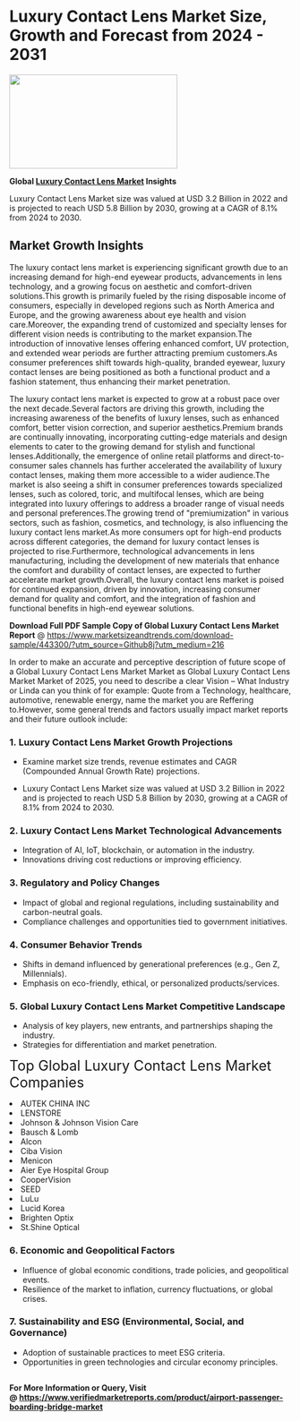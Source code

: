 <H1>Luxury Contact Lens Market Size, Growth and Forecast from 2024 - 2031</H1><img class="aligncenter size-medium wp-image-584254" src="https://thirdeyenews.in/wp-content/uploads/2024/09/Global-Market-Research-300x168.jpeg" alt="" width="300" height="168" /><p><strong>Global&nbsp;<a href="https://www.marketsizeandtrends.com/download-sample/443300/?utm_source=Github8j?utm_medium=216">Luxury Contact Lens Market</a> Insights</strong></p><p>Luxury Contact Lens Market size was valued at USD 3.2 Billion in 2022 and is projected to reach USD 5.8 Billion by 2030, growing at a CAGR of 8.1% from 2024 to 2030.</p><p><h2>Market Growth Insights</h2> <p>The luxury contact lens market is experiencing significant growth due to an increasing demand for high-end eyewear products, advancements in lens technology, and a growing focus on aesthetic and comfort-driven solutions.This growth is primarily fueled by the rising disposable income of consumers, especially in developed regions such as North America and Europe, and the growing awareness about eye health and vision care.Moreover, the expanding trend of customized and specialty lenses for different vision needs is contributing to the market expansion.The introduction of innovative lenses offering enhanced comfort, UV protection, and extended wear periods are further attracting premium customers.As consumer preferences shift towards high-quality, branded eyewear, luxury contact lenses are being positioned as both a functional product and a fashion statement, thus enhancing their market penetration.</p> <p>The luxury contact lens market is expected to grow at a robust pace over the next decade.Several factors are driving this growth, including the increasing awareness of the benefits of luxury lenses, such as enhanced comfort, better vision correction, and superior aesthetics.Premium brands are continually innovating, incorporating cutting-edge materials and design elements to cater to the growing demand for stylish and functional lenses.Additionally, the emergence of online retail platforms and direct-to-consumer sales channels has further accelerated the availability of luxury contact lenses, making them more accessible to a wider audience.The market is also seeing a shift in consumer preferences towards specialized lenses, such as colored, toric, and multifocal lenses, which are being integrated into luxury offerings to address a broader range of visual needs and personal preferences.The growing trend of "premiumization" in various sectors, such as fashion, cosmetics, and technology, is also influencing the luxury contact lens market.As more consumers opt for high-end products across different categories, the demand for luxury contact lenses is projected to rise.Furthermore, technological advancements in lens manufacturing, including the development of new materials that enhance the comfort and durability of contact lenses, are expected to further accelerate market growth.Overall, the luxury contact lens market is poised for continued expansion, driven by innovation, increasing consumer demand for quality and comfort, and the integration of fashion and functional benefits in high-end eyewear solutions.<p><span class=""><strong>Download Full PDF Sample Copy of Global Luxury Contact Lens Market Report</strong> @ <a href="https://www.marketsizeandtrends.com/download-sample/443300/?utm_source=Github8j?utm_medium=216" target="_blank">https://www.marketsizeandtrends.com/download-sample/443300/?utm_source=Github8j?utm_medium=216</a></span></p><p>In order to make an accurate and perceptive description of future scope of a Global&nbsp;Luxury Contact Lens Market Market as Global&nbsp;Luxury Contact Lens Market Market of 2025, you need to describe a clear Vision &ndash; What Industry or Linda can you think of for example: Quote from a Technology, healthcare, automotive, renewable energy, name the market you are Reffering to.However, some general trends and factors usually impact market reports and their future outlook include:</p><h3>1.&nbsp;<strong>Luxury Contact Lens Market Growth Projections</strong></h3><ul><li>Examine market size trends, revenue estimates and CAGR (Compounded Annual Growth Rate) projections.</li><li><p>Luxury Contact Lens Market size was valued at USD 3.2 Billion in 2022 and is projected to reach USD 5.8 Billion by 2030, growing at a CAGR of 8.1% from 2024 to 2030.</p></li></ul><h3>2.&nbsp;<strong>Luxury Contact Lens Market Technological Advancements</strong></h3><ul><li>Integration of AI, IoT, blockchain, or automation in the industry.</li><li>Innovations driving cost reductions or improving efficiency.</li></ul><h3>3.&nbsp;<strong>Regulatory and Policy Changes</strong></h3><ul><li>Impact of global and regional regulations, including sustainability and carbon-neutral goals.</li><li>Compliance challenges and opportunities tied to government initiatives.</li></ul><h3>4.&nbsp;<strong>Consumer Behavior Trends</strong></h3><ul><li>Shifts in demand influenced by generational preferences (e.g., Gen Z, Millennials).</li><li>Emphasis on eco-friendly, ethical, or personalized products/services.</li></ul><h3>5.&nbsp;<strong>Global Luxury Contact Lens Market Competitive Landscape</strong></h3><ul><li>Analysis of key players, new entrants, and partnerships shaping the industry.</li><li>Strategies for differentiation and market penetration.</li></ul><p data-pm-slice="1 1 []"><span style="color: inherit; font-family: inherit; font-size: 25px;">Top Global Luxury Contact Lens Market Companies</span></p><div class="" data-test-id=""><p><li>AUTEK CHINA INC</li><li> LENSTORE</li><li> Johnson & Johnson Vision Care</li><li> Bausch & Lomb</li><li> Alcon</li><li> Ciba Vision</li><li> Menicon</li><li> Aier Eye Hospital Group</li><li> CooperVision</li><li> SEED</li><li> LuLu</li><li> Lucid Korea</li><li> Brighten Optix</li><li> St.Shine Optical</li></p></div><h3>6.&nbsp;<strong>Economic and Geopolitical Factors</strong></h3><ul><li>Influence of global economic conditions, trade policies, and geopolitical events.</li><li>Resilience of the market to inflation, currency fluctuations, or global crises.</li></ul><h3>7.&nbsp;<strong>Sustainability and ESG (Environmental, Social, and Governance)</strong></h3><ul><li>Adoption of sustainable practices to meet ESG criteria.</li><li>Opportunities in green technologies and circular economy principles.</li></ul><h2><strong style="font-size: 14px;">For More Information or Query, Visit @&nbsp;</strong><a style="background-color: #ffffff; font-size: 14px;" href="https://www.marketsizeandtrends.com/report/luxury-contact-lens-market/" target="_blank">https://www.verifiedmarketreports.com/product/airport-passenger-boarding-bridge-market</a></h2>
